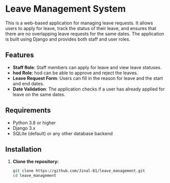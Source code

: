 # Leave Management System

This is a web-based application for managing leave requests. It allows users to apply for leave, track the status of their leave, and ensures that there are no overlapping leave requests for the same dates. The application is built using Django and provides both staff and user roles.

## Features

- **Staff Role**: Staff members can apply for leave and view leave statuses.
- **hod Role**: hod can be able to approve and reject the leaves.
- **Leave Request Form**: Users can fill in the reason for leave and the start and end dates.
- **Date Validation**: The application checks if a user has already applied for leave on the same dates.

## Requirements

- Python 3.8 or higher
- Django 3.x
- SQLite (default) or any other database backend

## Installation

1. **Clone the repository:**

   ```bash
   git clone https://github.com/Jinal-81/leave_management.git
   cd leave_management
